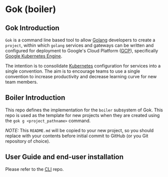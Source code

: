 # Gok (boiler)

## Gok Introduction

`Gok` is a command line based tool to allow [Golang](https://golang.org) developers to create a `project`, within which `golang` services and gateways can be written and configured for deployment to Google's Cloud Platform ([GCP](https://cloud.google.com)), specifically [Google Kubernetes Engine](https://cloud.google.com/kubernetes-engine/).

The intention is to consolidate [Kubernetes](https://kubernetes.io) configuration for services into a single convention. The aim is to encourage teams to use a single convention to increase productivity and decrease learning curve for new team members.

## Boiler Introduction

This repo defines the implementation for the `boiler` subsystem of Gok.
This repo is used as the template for new projects when they are created using the `gok g <project_pathname>` command.

*NOTE:*
This `README.md` will be copied to your new project, so you should replace with your contents before initial commit to GitHub (or you Git repository of choice).

## User Guide and end-user installation

Please refer to the [CLI](https://github.com/gokums/cli) repo.